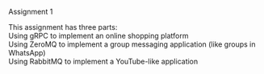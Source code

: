 Assignment 1

This assignment has three parts:<br>
Using gRPC to implement an online shopping platform<br>
Using ZeroMQ to implement a group messaging application (like groups in WhatsApp)<br>
Using RabbitMQ to implement a YouTube-like application<br>